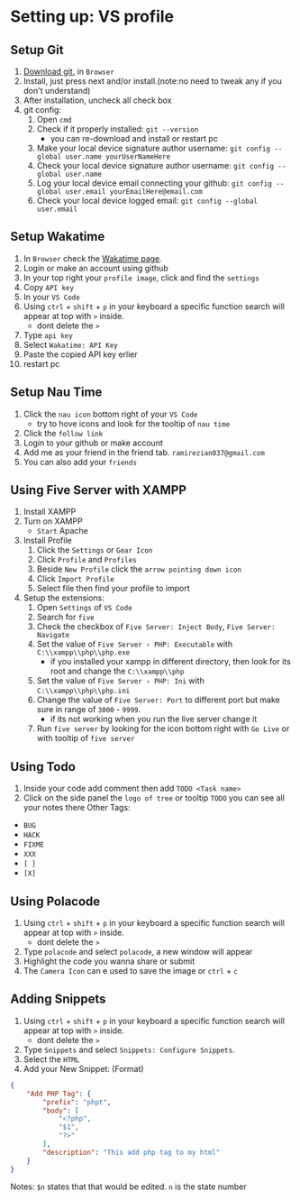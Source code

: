 # Setting up: VS profile

## Setup Git
1. [Download git.](https://git-scm.com/downloads) in `Browser`
2. Install, just press next and/or install.(note:no need to tweak any if you don't understand)
3. After installation, uncheck all check box
4. git config:
    1. Open `cmd`
    2. Check if it properly installed: `git --version`
        - you can re-download and install or restart pc
    3. Make your local device signature author username: `git config --global user.name yourUserNameHere`
    4. Check your local device signature author username: `git config --global user.name`
    5. Log your local device email connecting your github: `git config --global user.email yourEmailHere@email.com`
    6. Check your local device logged email: `git config --global user.email`

## Setup Wakatime
1. In `Browser` check the [Wakatime page](https://wakatime.com/dashboard).
2. Login or make an account using github
3. In your top right your `profile image`, click and find the `settings`
4. Copy `API key`
5. In your `VS Code`
6. Using `ctrl` + `shift` + `p` in your keyboard a specific function search will appear at top with `>` inside.
    - dont delete the `>`
7. Type `api key`
8. Select `Wakatime: API Key`
9. Paste the copied API key erlier
10. restart pc

## Setup Nau Time
1. Click the `nau icon` bottom right of your `VS Code`
    - try to hove icons and look for the tooltip of `nau time`
2. Click the `follow link`
3. Login to your github or make account
4. Add me as your friend in the friend tab. `ramirezian037@gmail.com`
5. You can also add your `friends`

## Using Five Server with XAMPP
1. Install XAMPP
2. Turn on XAMPP
    - `Start` Apache
3. Install Profile
    1. Click the `Settings` or `Gear Icon`
    2. Click `Profile` and `Profiles`
    3. Beside `New Profile` click the `arrow pointing down icon`
    4. Click `Import Profile`
    5. Select file then find your profile to import
4. Setup the extensions:
    1. Open `Settings` of `VS Code`
    2. Search for `five`
    3. Check the checkbox of `Five Server: Inject Body`, `Five Server: Navigate`
    4. Set the value of `Five Server › PHP: Executable` with `C:\\xampp\\php\\php.exe`
        - if you installed your xampp in different directory, then look for its root and change the `C:\\xampp\\php`
    5. Set the value of `Five Server › PHP: Ini` with `C:\\xampp\\php\\php.ini`
    6. Change the value of `Five Server: Port` to different port but make sure in range of `3000` - `9999`.
        - if its not working when you run the live server change it
    7. Run `five server` by looking for the icon bottom right with `Go Live` or with tooltip of `five server`

## Using Todo
1. Inside your code add comment then add `TODO <Task name>`
2. Click on the side panel the `logo of tree` or tooltip `TODO` you can see all your notes there
Other Tags:
- `BUG`
- `HACK`
- `FIXME`
- `XXX`
- `[ ]`
- `[X]`

## Using Polacode
1. Using `ctrl` + `shift` + `p` in your keyboard a specific function search will appear at top with `>` inside.
    - dont delete the `>`
2. Type `polacode` and select `polacode`, a new window will appear
3. Highlight the code you wanna share or submit
4. The `Camera Icon` can e used to save the image or `ctrl` + `c`

## Adding Snippets
1. Using `ctrl` + `shift` + `p` in your keyboard a specific function search will appear at top with `>` inside.
    - dont delete the `>`
2. Type `Snippets` and select `Snippets: Configure Snippets`.
3. Select the `HTML`
4. Add your New Snippet:
(Format)
```json
{
	"Add PHP Tag": {
		"prefix": "phpt",
		"body": [
			"<?php",
			"$1",
			"?>"
		],
		"description": "This add php tag to my html"
	}
}
```
Notes: `$n` states that that would be edited. `n` is the state number